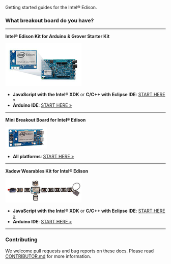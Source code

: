 Getting started guides for the Intel® Edison.

### What breakout board do you have?

---

**Intel® Edison Kit for Arduino & Grover Starter Kit**
  
![Arduino Expansion Board with Intel® Edison](START_HERE/images/arduino_expansion_board_with_edison.png)
* **JavaScript with the Intel® XDK** or **C/C++ with Eclipse IDE**: [START HERE »](START_HERE/arduino_expansion_board.md)
* **Arduino IDE**: [START HERE »](https://software.intel.com/en-us/articles/install-arduino-ide-on-intel-iot-platforms)

---

**Mini Breakout Board for Intel® Edison**
  
![Arduino Expansion Board with Intel® Edison](START_HERE/images/mini_brekout_board.png)
* **All platforms**: [START HERE »](https://software.intel.com/en-us/assembling-intel-edison-board-with-intel-edison-mini-breakout-board)

---

**Xadow Wearables Kit for Intel® Edison**
  
![Xadow Wearables Kit for Intel® Edison](START_HERE/images/xadow_wearables_kit_for_edison.png)
* **JavaScript with the Intel® XDK** or **C/C++ with Eclipse IDE**: [START HERE »](START_HERE/xadow_wearables_kit.md)
* **Arduino IDE**: [START HERE »](http://www.seeedstudio.com/wiki/Xadow_Wearable_Kit_For_Edison)

---

### Contributing

We welcome pull requests and bug reports on these docs. Please read [CONTRIBUTOR.md](CONTRIBUTOR.md) for more information.
